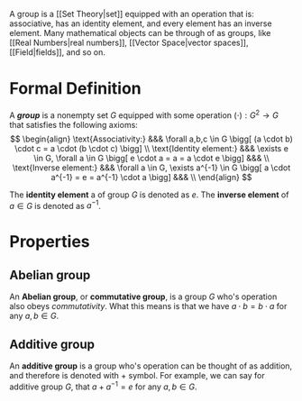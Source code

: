 A group is a [[Set Theory|set]] equipped with an operation that is: associative, has an identity element, and every element has an inverse element. Many mathematical objects can be through of as groups, like [[Real Numbers|real numbers]], [[Vector Space|vector spaces]], [[Field|fields]], and so on.

# Formal Definition
A ***group*** is a nonempty set $G$ equipped with some operation $(\cdot):G^2\to G$ that satisfies the following axioms:
$$
\begin{align}
\text{Associativity:} &&& \forall a,b,c \in G \bigg[ (a \cdot b) \cdot c = a \cdot (b \cdot c) \bigg] \\
\text{Identity element:} &&& \exists e \in G, \forall a \in G \bigg[ e \cdot a = a = a \cdot e \bigg] &&& \\
\text{Inverse element:} &&& \forall a \in G, \exists a^{-1} \in G \bigg[ a \cdot a^{-1} = e = a^{-1} \cdot a \bigg] &&& \\
\end{align}
$$

The **identity element** a of group $G$ is denoted as $e$. The **inverse element** of $a \in G$ is denoted as $a^{-1}$.

# Properties
## Abelian group
An **Abelian group**, or **commutative group**, is a group $G$ who's operation also obeys *commutativity*. What this means is that we have $a \cdot b = b \cdot a$ for any $a,b \in G$.

## Additive group
An **additive group** is a group who's operation can be thought of as addition, and therefore is denoted with $+$ symbol. For example, we can say for additive group $G$, that $a+a^{-1} = e$ for any $a,b \in G$. 